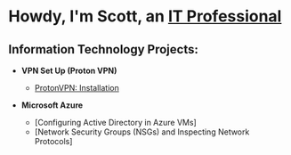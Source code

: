 <h1>Howdy, I'm Scott, an <a href="https://linkedin.com/in/scott-garcia-calvillo-b28955265/">IT Professional</a></h1>

<h2>Information Technology Projects:</h2>

- <b>VPN Set Up (Proton VPN)</b>
  - [ProtonVPN: Installation](https://github.com/)
  
- <b>Microsoft Azure</b>
  - [Configuring Active Directory in Azure VMs]
  - [Network Security Groups (NSGs) and Inspecting Network Protocols]
